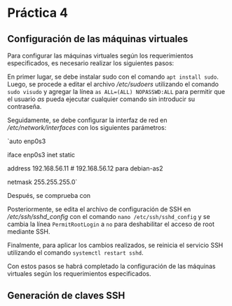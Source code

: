 # Práctica 4

## Configuración de las máquinas virtuales

Para configurar las máquinas virtuales según los requerimientos especificados, es necesario realizar los siguientes pasos:

En primer lugar, se debe instalar sudo con el comando `apt install sudo`. Luego, se procede a editar el archivo */etc/sudoers* utilizando el comando `sudo visudo` y agregar la línea `as ALL=(ALL) NOPASSWD:ALL` para permitir que el usuario *as* pueda ejecutar cualquier comando sin introducir su contraseña.

Seguidamente, se debe configurar la interfaz de red en */etc/network/interfaces* con los siguientes parámetros:

`auto enp0s3 

iface enp0s3 inet static 

address 192.168.56.11 # 192.168.56.12 para debian-as2

netmask 255.255.255.0`

Después, se comprueba con 

Posteriormente, se edita el archivo de configuración de SSH en */etc/ssh/sshd_config* con el comando `nano /etc/ssh/sshd_config` y se cambia la línea `PermitRootLogin` a `no` para deshabilitar el acceso de root mediante SSH.

Finalmente, para aplicar los cambios realizados, se reinicia el servicio SSH utilizando el comando `systemctl restart sshd`.

Con estos pasos se habrá completado la configuración de las máquinas virtuales según los requerimientos especificados.

## Generación de claves SSH
